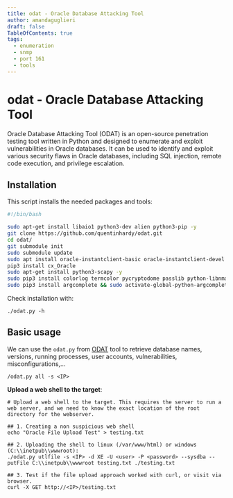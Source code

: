 ```yaml
---
title: odat - Oracle Database Attacking Tool
author: amandaguglieri
draft: false
TableOfContents: true
tags:
  - enumeration
  - snmp
  - port 161
  - tools
---
```


# odat - Oracle Database Attacking Tool

Oracle Database Attacking Tool (ODAT) is an open-source penetration testing tool written in Python and designed to enumerate and exploit vulnerabilities in Oracle databases. It can be used to identify and exploit various security flaws in Oracle databases, including SQL injection, remote code execution, and privilege escalation.

## Installation

This script installs the needed packages and tools: 

```bash
#!/bin/bash

sudo apt-get install libaio1 python3-dev alien python3-pip -y
git clone https://github.com/quentinhardy/odat.git
cd odat/
git submodule init
sudo submodule update
sudo apt install oracle-instantclient-basic oracle-instantclient-devel oracle-instantclient-sqlplus -y
pip3 install cx_Oracle
sudo apt-get install python3-scapy -y
sudo pip3 install colorlog termcolor pycryptodome passlib python-libnmap
sudo pip3 install argcomplete && sudo activate-global-python-argcomplete
```

Check installation with:

```shell-session
./odat.py -h
```


## Basic usage

We can use the `odat.py`  from [ODAT](odat.md) tool to retrieve database names, versions, running processes, user accounts, vulnerabilities, misconfigurations,...

```shell-session
/odat.py all -s <IP>
```


**Upload a web shell to the target**: 

```shell-session
# Upload a web shell to the target. This requires the server to run a web server, and we need to know the exact location of the root directory for the webserver.

## 1. Creating a non suspicious web shell 
echo "Oracle File Upload Test" > testing.txt

## 2. Uploading the shell to linux (/var/www/html) or windows (C:\\inetpub\\wwwroot):
./odat.py utlfile -s <IP> -d XE -U <user> -P <password> --sysdba --putFile C:\\inetpub\\wwwroot testing.txt ./testing.txt

## 3. Test if the file upload approach worked with curl, or visit via browser.
curl -X GET http://<IP>/testing.txt
```
